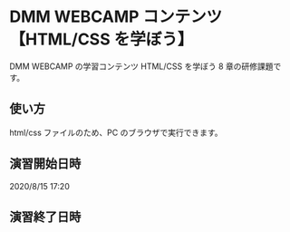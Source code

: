 # DMM WEBCAMP コンテンツ【HTML/CSS を学ぼう】

DMM WEBCAMP の学習コンテンツ HTML/CSS を学ぼう 8 章の研修課題です。

## 使い方

html/css ファイルのため、PC のブラウザで実行できます。

## 演習開始日時

2020/8/15 17:20

## 演習終了日時
